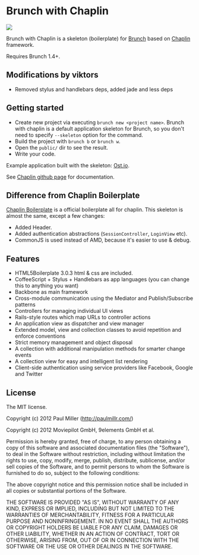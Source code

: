 # Brunch with Chaplin
![](https://a248.e.akamai.net/camo.github.com/b7ebb8bbcec7938940cf8e9c441124c3bddafd3a/687474703a2f2f662e636c2e6c792f6974656d732f34373039326b30423141334a317a3166306b34362f6277632e706e67)

Brunch with Chaplin is a skeleton (boilerplate) for [Brunch](http://brunch.io) 
based on [Chaplin](https://github.com/chaplinjs/chaplin) framework.

Requires Brunch 1.4+.

## Modifications by viktors
* Removed stylus and handlebars deps, added jade and less deps

## Getting started
* Create new project via executing `brunch new <project name>`.
Brunch with chaplin is a default application skeleton for Brunch,
so you don't need to specify `--skeleton` option for the command.
* Build the project with `brunch b` or `brunch w`.
* Open the `public/` dir to see the result.
* Write your code.

Example application built with the skeleton:
[Ost.io](https://github.com/paulmillr/ostio).

See [Chaplin github page](https://github.com/chaplinjs/chaplin) for
documentation.

## Difference from Chaplin Boilerplate
[Chaplin Boilerplate](https://github.com/chaplinjs/chaplin-boilerplate)
is a official boilerplate all for chaplin. This skeleton is almost the same,
except a few changes:

* Added Header.
* Added authentication abstractions (`SessionController`, `LoginView` etc).
* CommonJS is used instead of AMD, because it's easier to use & debug.

## Features
* HTML5Boilerplate 3.0.3 html & css are included.
* CoffeeScript + Stylus + Handlebars as app languages
(you can change this to anything you want)
* Backbone as main framework
* Cross-module communication using the Mediator and Publish/Subscribe patterns
* Controllers for managing individual UI views
* Rails-style routes which map URLs to controller actions
* An application view as dispatcher and view manager
* Extended model, view and collection classes to avoid repetition and
enforce conventions
* Strict memory management and object disposal
* A collection with additional manipulation methods for smarter change events
* A collection view for easy and intelligent list rendering
* Client-side authentication using service providers like Facebook, Google
and Twitter

## License
The MIT license.

Copyright (c) 2012 Paul Miller (http://paulmillr.com/)

Copyright (c) 2012 Moviepilot GmbH, 9elements GmbH et al.

Permission is hereby granted, free of charge, to any person obtaining a copy of
this software and associated documentation files (the "Software"), to deal in
the Software without restriction, including without limitation the rights to
use, copy, modify, merge, publish, distribute, sublicense, and/or sell copies
of the Software, and to permit persons to whom the Software is furnished to do
so, subject to the following conditions:

The above copyright notice and this permission notice shall be included in all
copies or substantial portions of the Software.

THE SOFTWARE IS PROVIDED "AS IS", WITHOUT WARRANTY OF ANY KIND, EXPRESS OR
IMPLIED, INCLUDING BUT NOT LIMITED TO THE WARRANTIES OF MERCHANTABILITY,
FITNESS FOR A PARTICULAR PURPOSE AND NONINFRINGEMENT. IN NO EVENT SHALL THE
AUTHORS OR COPYRIGHT HOLDERS BE LIABLE FOR ANY CLAIM, DAMAGES OR OTHER
LIABILITY, WHETHER IN AN ACTION OF CONTRACT, TORT OR OTHERWISE, ARISING FROM,
OUT OF OR IN CONNECTION WITH THE SOFTWARE OR THE USE OR OTHER DEALINGS IN THE
SOFTWARE.
